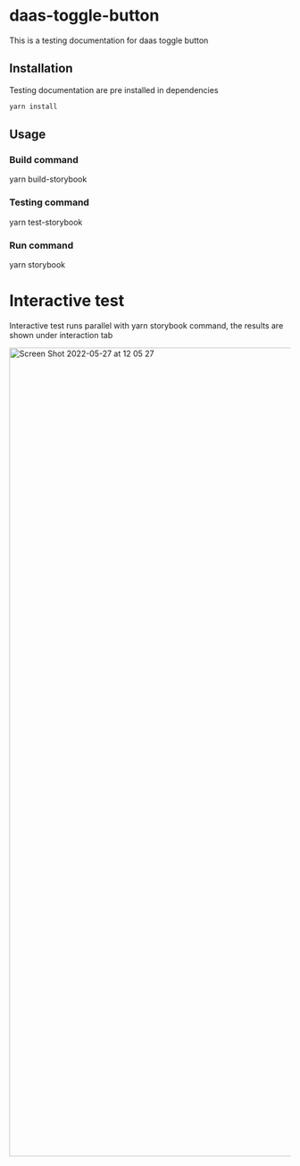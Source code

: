# daas-toggle-button

This is a testing documentation for daas toggle button

## Installation

Testing documentation are pre installed in dependencies

```bash
yarn install
```

## Usage

### Build command
yarn build-storybook

### Testing command
yarn test-storybook

### Run command
yarn storybook


# Interactive test

Interactive test runs parallel with yarn storybook command, the results are shown under interaction tab

<img width="1446" alt="Screen Shot 2022-05-27 at 12 05 27" src="https://user-images.githubusercontent.com/24812050/170633550-a7e88cc3-b224-4a45-bcb3-391235c9bfa4.png">
